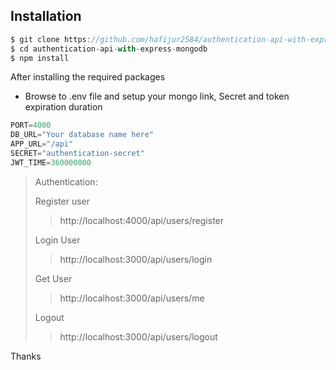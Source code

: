 <!-- Project run process:

-> First need to create a .env file copy from .env.example file & rename it to .env then fill up with credential.
-> Need to install node js dependency by command "npm install".
-> For start service run command "npm start" -->


## Installation

```js
$ git clone https://github.com/hafijur2584/authentication-api-with-express-mongodb
$ cd authentication-api-with-express-mongodb
$ npm install
```

After installing the required packages

- Browse to .env file and setup your mongo link, Secret and token
  expiration duration

```js
PORT=4000
DB_URL="Your database name here"
APP_URL="/api"
SECRET="authentication-secret"
JWT_TIME=360000000
```

> Authentication:
>
> Register user
> > http://localhost:4000/api/users/register
>
> Login User
> > http://localhost:3000/api/users/login
>
> Get User
> > http://localhost:3000/api/users/me
>
> Logout
> > http://localhost:3000/api/users/logout


Thanks